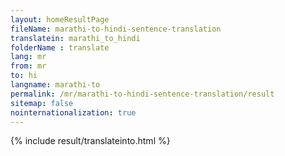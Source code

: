 ```yaml
---
layout: homeResultPage
fileName: marathi-to-hindi-sentence-translation
translatein: marathi_to_hindi
folderName : translate
lang: mr
from: mr
to: hi
langname: marathi-to
permalink: /mr/marathi-to-hindi-sentence-translation/result
sitemap: false
nointernationalization: true
---
```

{% include result/translateinto.html %}

<script src="/js/result/translation.js" data-foldername="{{page.folderName}}" data-lang="{{page.lang}}"></script>
